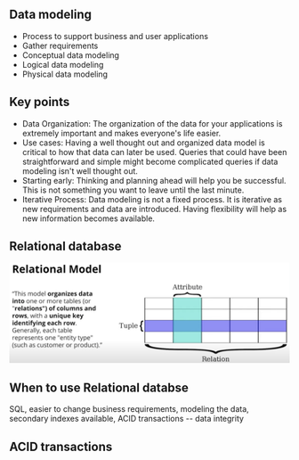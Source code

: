 ## Data modeling
- Process to support business and user applications
- Gather requirements
- Conceptual data modeling
- Logical data modeling
- Physical data modeling


## Key points 
- Data Organization: The organization of the data for your applications is extremely important and makes everyone's life easier.
- Use cases: Having a well thought out and organized data model is critical to how that data can later be used. Queries that could have been straightforward and simple might become complicated queries if data modeling isn't well thought out.
- Starting early: Thinking and planning ahead will help you be successful. This is not something you want to leave until the last minute.
- Iterative Process: Data modeling is not a fixed process. It is iterative as new requirements and data are introduced. Having flexibility will help as new information becomes available.

## Relational database
![image](/imgs/relational_database.png)

## When to use Relational databse
SQL, easier to change business requirements, modeling the data, secondary indexes available, ACID transactions -- data integrity

## ACID transactions
